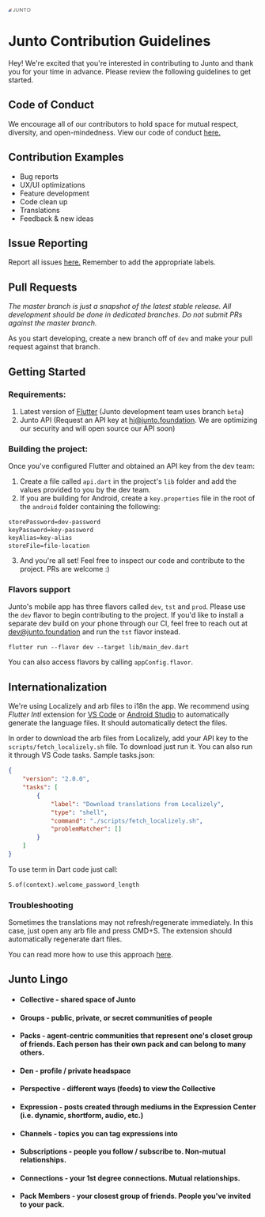 <img src="/junto_logo--rainbow.png" width="45px">

# Junto Contribution Guidelines
Hey! We're excited that you're interested in contributing to Junto and thank you for your time in advance. Please review the following guidelines to get started.

## Code of Conduct
We encourage all of our contributors to hold space for mutual respect, diversity, and open-mindedness. 
View our code of conduct [here.](https://github.com/juntofoundation/junto-mobile/blob/prepare-open-source/CONDUCT.md)

## Contribution Examples

* Bug reports
* UX/UI optimizations
* Feature development
* Code clean up
* Translations
* Feedback & new ideas


## Issue Reporting
Report all issues [here.](https://github.com/juntofoundation/junto-mobile/issues) Remember to add the appropriate labels.

## Pull Requests
*The master branch is just a snapshot of the latest stable release. All development should be done in dedicated branches. Do not submit PRs against the master branch.*

As you start developing, create a new branch off of `dev` and make your pull request against that branch.

## Getting Started
### Requirements:
1) Latest version of [Flutter](https://github.com/flutter/flutter) (Junto development team uses branch `beta`)
2) Junto API (Request an API key at hi@junto.foundation. We are optimizing our security and will open source our API soon) 

### Building the project:
Once you've configured Flutter and obtained an API key from the dev team: 

1) Create a file called `api.dart` in the project's `lib` folder and add the values provided to you by the dev team. 
2) If you are building for Android, create a `key.properties` file in the root of the `android` folder  containing the following:
```
storePassword=dev-password
keyPassword=key-password
keyAlias=key-alias
storeFile=file-location
```
3) And you're all set! Feel free to inspect our code and contribute to the project. PRs are welcome :)


### Flavors support

Junto's mobile app has three flavors called `dev`, `tst` and `prod`. Please use the `dev` flavor to begin contributing to the project. If you'd like to install a separate dev build on your phone through our CI, feel free to reach out at dev@junto.foundation and run the `tst` flavor instead.

```
flutter run --flavor dev --target lib/main_dev.dart
```


You can also access flavors by calling `appConfig.flavor`.


## Internationalization

We're using Localizely and arb files to i18n the app. We recommend using _Flutter Intl_ extension for [VS Code](https://marketplace.visualstudio.com/items?itemName=localizely.flutter-intl) or [Android Studio](https://plugins.jetbrains.com/plugin/13666-flutter-intl) to automatically generate the language files. It should automatically detect the files.

In order to download the arb files from Localizely, add your API key to the `scripts/fetch_localizely.sh` file. To download just run it. You can also run it through VS Code tasks. Sample tasks.json:

```json
{
    "version": "2.0.0",
    "tasks": [
        {
            "label": "Download translations from Localizely",
            "type": "shell",
            "command": "./scripts/fetch_localizely.sh",
            "problemMatcher": []
        }
    ]
}
```

To use term in Dart code just call:

```dart
S.of(context).welcome_password_length
```

### Troubleshooting

Sometimes the translations may not refresh/regenerate immediately. In this case, just open any arb file and press CMD+S. The extension should automatically regenerate dart files.

You can read more how to use this approach [here](https://roszkowski.dev/2020/i18n-in-flutter/).
  
## Junto Lingo
* #### Collective - shared space of Junto
* #### Groups - public, private, or secret communities of people
* #### Packs - agent-centric communities that represent one's closet group of friends. Each person has their own pack and can belong to many others. 
* #### Den - profile / private headspace 
* #### Perspective - different ways (feeds) to view the Collective
* #### Expression - posts created through mediums in the Expression Center (i.e. dynamic, shortform, audio, etc.)
* #### Channels - topics you can tag expressions into
* #### Subscriptions - people you follow / subscribe to. Non-mutual relationships.
* #### Connections - your 1st degree connections. Mutual relationships.
* #### Pack Members - your closest group of friends. People you've invited to your pack.


